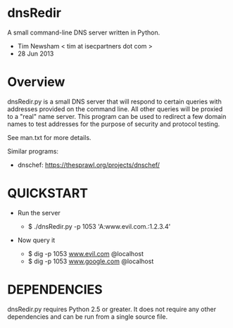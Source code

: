 dnsRedir
========
A small command-line DNS server written in Python.

- Tim Newsham < tim at isecpartners dot com >
- 28 Jun 2013


Overview
=======
dnsRedir.py is a small DNS server that will respond to certain
queries with addresses provided on the command line. All other
queries will be proxied to a "real" name server. This program
can be used to redirect a few domain names to test addresses for 
the purpose of security and protocol testing.

See man.txt for more details.

Similar programs:
* dnschef: https://thesprawl.org/projects/dnschef/


QUICKSTART
=======
- Run the server
  - $ ./dnsRedir.py -p 1053 'A:www\.evil\.com\.:1.2.3.4'

- Now query it
  - $ dig -p 1053 www.evil.com @localhost
  - $ dig -p 1053 www.google.com @localhost
    


DEPENDENCIES
=======
dnsRedir.py requires Python 2.5 or greater. It does not require
any other dependencies and can be run from a single source file.


